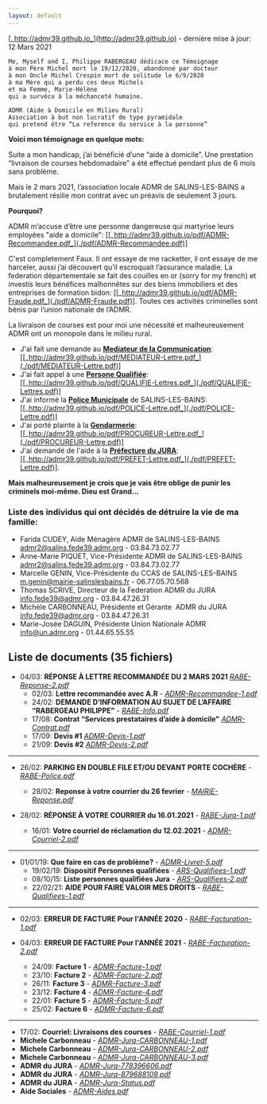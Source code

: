 ```yaml
---
layout: default
---
```


  [_http://admr39.github.io_](http://admr39.github.io) - dernière mise à jour: 12 Mars 2021

```
Me, Myself and I, Philippe RABERGEAU dédicace ce Témoignage
à mon Père Michel mort le 19/12/2020, abandonné par docteur 
à mon Oncle Michel Crespin mort de solitude le 6/9/2020
à ma Mère qui a perdu ces deux Michels
et ma Femme, Marie-Hélène
qui a survécu à la méchanceté humaine.
```
```
ADMR (Aide à Domicile en Milieu Rural)
Association à but non lucratif de type pyramidale
qui pretend être “La reference du service à la personne”
```
**Voici mon témoignage en quelque mots:**

Suite a mon handicap, j’ai bénéficié d’une “aide à domicile”. Une prestation “livraison de courses hebdomadaire” a été effectué pendant plus de 6 mois sans problème. 

Mais le 2 mars 2021, l’association locale ADMR de SALINS-LES-BAINS a brutalement résilie mon contrat avec un préavis de seulement 3 jours. 

**Pourquoi?**

ADMR m’accuse d’être une personne dangereuse qui martyrise leurs employées "aide a domicile": [[_http://admr39.github.io/pdf/ADMR-Recommandee.pdf_](./pdf/ADMR-Recommandee.pdf)]

C'est completement Faux. Il ont essaye de me racketter, il ont essaye de me harceler, aussi j’ai découvert qu’il escroquait l’assurance maladie.
La federation départementale se fait des couilles en or (sorry for my french) et investis leurs bénéfices malhonnêtes sur des biens immobiliers et des entreprises de formation bidon: [[_http://admr39.github.io/pdf/ADMR-Fraude.pdf_](./pdf/ADMR-Fraude.pdf)]. Toutes ces activités criminelles sont bénis par l’union nationale de l’ADMR.

La livraison de courses est pour moi une nécessité et malheureusement ADMR ont un monopole dans le milieu rural.

- J'ai fait une demande au **<u>Mediateur de la Communication</u>**: [[_http://admr39.github.io/pdf/MEDIATEUR-Lettre.pdf_](./pdf/MEDIATEUR-Lettre.pdf)]
- J'ai fait appel à une **<u>Persone Qualifiée</u>**: [[_http://admr39.github.io/pdf/QUALIFIE-Lettres.pdf_](./pdf/QUALIFIE-Lettres.pdf)]
- J'ai informé la **<u>Police Municipale</u>** de SALINS-LES-BAINS: [[_http://admr39.github.io/pdf/POLICE-Lettre.pdf_](./pdf/POLICE-Lettre.pdf)]
- J'ai porté plainte à la **<u>Gendarmerie</u>**: [[_http://admr39.github.io/pdf/PROCUREUR-Lettre.pdf_](./pdf/PROCUREUR-Lettre.pdf)]
- J'ai demandé de l'aide à la **<u>Préfecture du JURA</u>**: [[_http://admr39.github.io/pdf/PREFET-Lettre.pdf_](./pdf/PREFET-Lettre.pdf)].

**Mais malheureusement je crois que je vais être oblige de punir les criminels moi-même. Dieu est Grand...**

### Liste des individus qui ont décidés de détruire la vie de ma famille:

- Farida CUDEY, Aide Ménagère ADMR de SALINS-LES-BAINS
admr2@salins.fede39.admr.org - 03.84.73.02.77
- Anne-Marie PIQUET, Vice-Présidente ADMR de SALINS-LES-BAINS
admr2@salins.fede39.admr.org - 03.84.73.02.77
- Marcelle GENIN, Vice-Présidente du CCAS de SALINS-LES-BAINS
m.genin@mairie-salinslesbains.fr - 06.77.05.70.568
- Thomas SCRIVE, Directeur de la Federation ADMR du JURA
info.fede39@admr.org - 03.84.47.26.31
- Michèle CARBONNEAU, Présidente et Gérante  ADMR du JURA
info.fede39@admr.org - 03.84.47.26.31
- Marie-Josée DAGUIN, Présidente Union Nationale ADMR
info@un.admr.org - 01.44.65.55.55

## Liste de documents (35 fichiers)

- 04/03: **RÉPONSE À LETTRE RECOMMANDÉE DU 2 MARS 2021** [_RABE-Reponse-2.pdf_](./pdf/RABE-Reponse-2.pdf)
  - 02/03: **Lettre recommandée avec A.R** - [_ADMR-Recommandee-1.pdf_](./pdf/ADMR-lettre-recommandee.pdf)
  - 24/02: **DEMANDE D’INFORMATION AU SUJET DE L’AFFAIRE “RABERGEAU PHILIPPE”** - [_RABE-Info.pdf_](./pdf/RABE-Info.pdf)
  - 17/08: **Contrat “Services prestataires d’aide à domicile"** [_ADMR-Contrat.pdf_](./pdf/ADMR-Contrat.pdf)
  - 17/09: **Devis #1** [_ADMR-Devis-1.pdf_](./pdf/ADMR-Devis-1.pdf)
  - 21/09: **Devis #2** [_ADMR-Devis-2.pdf_](./pdf/ADMR-Devis-2.pdf)

* * *
- 26/02: **PARKING EN DOUBLE FILE ET/OU DEVANT PORTE COCHÈRE** - [_RABE-Police.pdf_](./pdf/RABE-Police.pdf)
  - 28/02: **Reponse à votre courrier du 26 fevrier** - [_MAIRIE-Reponse.pdf_](./pdf/MAIRIE-Reponse.pdf)

- 28/02: **RÉPONSE À VOTRE COURRIER du 16.01.2021** - [_RABE-Jura-1.pdf_](./pdf/RABE-Jura-1.pdf)
  - 16/01: **Votre courriel de réclamation du 12.02.2021** - [_ADMR-Courriel-2.pdf_](./pdf/ADMR-Courriel-2.pdf)

* * *
- 01/01/19: **Que faire en cas de problème?** - [_ADMR-Livret-5.pdf_](./pdf/ADMR-Livret-5.pdf)
  - 19/02/19: **Dispositif Personnes qualifiées** - [_ARS-Qualifiees-1.pdf_](./pdf/ARS-Qualifiees-1.pdf)
  - 08/10/15: **Liste personnes qualifiées Jura** - [_ARS-Qualifiees-2.pdf_](./pdf/ARS-Qualifiees-2.pdf)
  - 22/02/21: **AIDE POUR FAIRE VALOIR MES DROITS** - [_RABE-Qualifiees-1.pdf_](./pdf/RABE-Qualifiees-1.pdf)

* * *
- 02/03: **ERREUR DE FACTURE Pour l'ANNÉE 2020** - [_RABE-Facturation-1.pdf_](./pdf/RABE-Facturation-1.pdf)

- 04/03: **ERREUR DE FACTURE Pour l'ANNÉE 2021** - [_RABE-Facturation-2.pdf_](./pdf/RABE-Facturation-2.pdf)
  - 24/09: **Facture 1** - [_ADMR-Facture-1.pdf_](./pdf/ADMR-Facture-1.pdf)
  - 23/10: **Facture 2** - [_ADMR-Facture-2.pdf_](./pdf/ADMR-Facture-2.pdf)
  - 26/11: **Facture 3** - [_ADMR-Facture-3.pdf_](./pdf/ADMR-Facture-3.pdf)
  - 23/12: **Facture 4** - [_ADMR-Facture-4.pdf_](./pdf/ADMR-Facture-4.pdf) 
  - 22/01: **Facture 5** - [_ADMR-Facture-5.pdf_](./pdf/ADMR-Facture-5.pdf)
  - 25/02: **Facture 6** - [_ADMR-Facture-6.pdf_](./pdf/ADMR-Facture-6.pdf)

* * *
- 17/02: **Courriel: Livraisons des courses** - [_RABE-Courriel-1.pdf_](./pdf/RABE-Courriel-1.pdf)
- **Michele Carbonneau** - [_ADMR-Jura-CARBONNEAU-1.pdf_](./pdf/ADMR-Jura-CARBONNEAU-1.pdf)
- **Michele Carbonneau** - [_ADMR-Jura-CARBONNEAU-2.pdf_](./pdf/ADMR-Jura-CARBONNEAU-2.pdf)
- **Michele Carbonneau** - [_ADMR-Jura-CARBONNEAU-3.pdf_](./pdf/ADMR-Jura-CARBONNEAU-3.pdf)
- **ADMR du JURA** - [_ADMR-Jura-778396606.pdf_](./pdf/ADMR-Jura-778396606.pdf)
- **ADMR du JURA** - [_ADMR-Jura-879688109.pdf_](./pdf/ADMR-Jura-879688109.pdf)
- **ADMR du JURA** - [_ADMR-Jura-Status.pdf_](./pdf/ADMR-Jura-Status.pdf)
- **Aide Sociales** - [_ADMR-Aides.pdf_](./pdf/ADMR-Aides.pdf)
